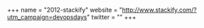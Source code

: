 +++
name = "2012-stackify"
website = "http://www.stackify.com/?utm_campaign=devopsdays"
twitter = ""
+++